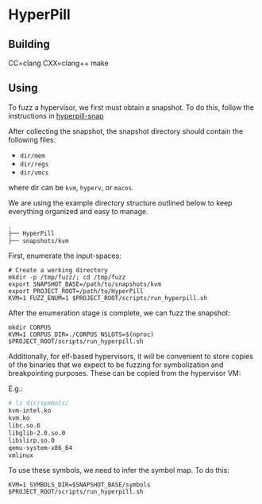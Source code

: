HyperPill
=========

Building
--------
CC=clang CXX=clang++ make

Using
--------

To fuzz a hypervisor, we first must obtain a snapshot.
To do this, follow the instructions in [hyperpill-snap](hyperpill-snap/)

After collecting the snapshot, the snapshot directory should contain the
following files:
* `dir/mem`
* `dir/regs`
* `dir/vmcs`

where dir can be `kvm`, `hyperv`, or `macos`.

We are using the example directory structure outlined below to keep everything
organized and easy to manage.

``` bash
.
├── HyperPill
├── snapshots/kvm
```

First, enumerate the input-spaces:

```
# Create a working directory
mkdir -p /tmp/fuzz/; cd /tmp/fuzz
export SNAPSHOT_BASE=/path/to/snapshots/kvm
export PROJECT_ROOT=/path/to/HyperPill
KVM=1 FUZZ_ENUM=1 $PROJECT_ROOT/scripts/run_hyperpill.sh
```

After the enumeration stage is complete, we can fuzz the snapshot:

```
mkdir CORPUS
KVM=1 CORPUS_DIR=./CORPUS NSLOTS=$(nproc) $PROJECT_ROOT/scripts/run_hyperpill.sh
```

Additionally, for elf-based hypervisors, it will be convenient to store copies
of the binaries that we expect to be fuzzing for symbolization and breakpointing
purposes. These can be copied from the hypervisor VM:

E.g.:
```bash
# ls dir/symbols/
kvm-intel.ko
kvm.ko
libc.so.6
libglib-2.0.so.0
libslirp.so.0
qemu-system-x86_64
vmlinux
```

To use these symbols, we need to infer the symbol map. To do this:

```
KVM=1 SYMBOLS_DIR=$SNAPSHOT_BASE/symbols $PROJECT_ROOT/scripts/run_hyperpill.sh
```
